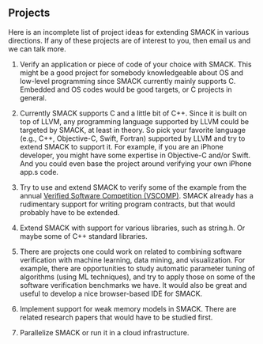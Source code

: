 ## Projects


Here is an incomplete list of project ideas for extending SMACK in
various directions. If any of these projects are of interest to you,
then email us and we can talk more.

1. Verify an application or piece of code of your choice with SMACK.
This might be a good project for somebody knowledgeable about OS and
low-level programming since SMACK currently mainly supports C.
Embedded and OS codes would be good targets, or C projects in general. 

2. Currently SMACK supports C and a little bit of C++. Since it is
built on top of LLVM, any programming language supported by LLVM could
be targeted by SMACK, at least in theory. So pick your favorite language
(e.g., C++, Objective-C, Swift, Fortran) supported by LLVM and try to extend
SMACK to support it. For example, if you are an iPhone developer, you
might have some expertise in Objective-C and/or Swift. And you could
even base the project around verifying your own iPhone app.s code.

3. Try to use and extend SMACK to verify some of the example from the
annual [Verified Software Competition (VSCOMP)](http://vscomp.org/).
SMACK already has a rudimentary support for writing program contracts,
but that would probably have to be extended.

4. Extend SMACK with support for various libraries, such as string.h.
Or maybe some of C++ standard libraries.

5. There are projects one could work on related to combining software
verification with machine learning, data mining, and visualization.
For example, there are opportunities to study automatic parameter tuning of
algorithms (using ML techniques), and try to apply those on some of the
software verification benchmarks we have. It would also be great and
useful to develop a nice browser-based IDE for SMACK.

6. Implement support for weak memory models in SMACK. There are related
research papers that would have to be studied first.

7. Parallelize SMACK or run it in a cloud infrastructure.


